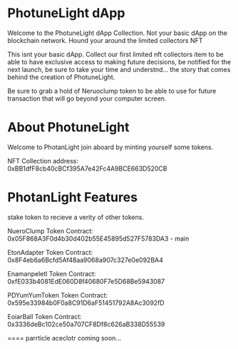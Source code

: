 # PhotuneLight  dApp

Welcome to the PhotuneLight dApp Collection. Not your basic dApp on the blockchain network. Hound your around the limited collectors NFT 

This isnt your basic dApp. Collect our first limited nft collectors item to be able to have exclusive access to making future decisions,  be notified for the next launch, be sure to take your time and understnd... the story that comes behind the creation of PhotuneLight.

Be sure to grab a hold of Neruoclump token to be able to use for future transaction that will go beyond your computer screen.


# About PhotuneLight 

Welcome to PhotanLight join aboard by minting yourself some tokens.

NFT Collection address:
0xBB1dfF8cb40cBCf395A7e42Fc4A9BCE663D520CB


# PhotanLight Features

stake token to recieve a verity of other tokens. 

NueroClump Token
Contract: 0x05F868A3F0d4b30d402b55E45895d527F5783DA3 - main

EtonAdapter Token
Contract: 0x8F4eb6a6Bcfd5Af48aa9068a907c327e0e092BA4

Enamanpeletl Token
Contract: 0xfE033b4081EdE060D8f40680F7e5D68Be5943087

PDYumYumToken Token
Contract: 0x595e33984b0F0a8C91D6aF51451792A8Ac3092fD


EoiarBall Token
Contract: 0x3336deBc102ce50a707CF8Df8c626aB338D55539

====
parrticle aceclotr
coming soon...
